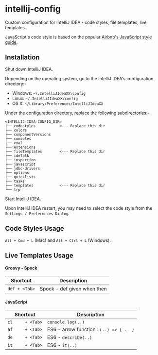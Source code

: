intellij-config
===============

Custom configuration for IntelliJ IDEA - code styles, file templates, live templates.

JavaScript's code style is based on the popular [Airbnb's JavaScript style guide](https://github.com/airbnb/javascript).

Installation
--------------

Shut down IntelliJ IDEA.

Depending on the operating system, go to the IntelliJ IDEA's configuration directory:-

* Windows: <code>~\\.IntelliJIdeaXX\config</code>
* Linux: <code>~/.IntelliJIdeaXX/config</code>
* OS X: <code>~/Library/Preferences/IntelliJIdeaXX</code>

Under the configuration directory, replace the following subdirectories:-

    <INTELLIJ-IDEA-CONFIG_DIR>
    ├── codestyles           <--- Replace this dir
    ├── colors
    ├── componentVersions
    ├── consoles
    ├── eval
    ├── extensions
    ├── fileTemplates        <--- Replace this dir
    ├── ideTalk
    ├── inspection
    ├── javascript
    ├── jdbc-drivers
    ├── options
    ├── quicklists
    ├── tasks                
    ├── templates            <--- Replace this dir
    └── trp

Start IntelliJ IDEA.

Upon IntelliJ IDEA restart, you may need to select the code style from the `Settings / Preferences Dialog`.

Code Styles Usage
-----------------

`Alt + Cmd + L` (Mac) and `Alt + Ctrl + L` (Windows).

Live Templates Usage
--------------------

#### Groovy - Spock

|Shortcut                                |Description                                                                |
|----------------------------------------|---------------------------------------------------------------------------|
|`def + <Tab>`                           |Spock - def given when then                                                |

#### JavaScript

|Shortcut                                |Description                                                                |
|----------------------------------------|---------------------------------------------------------------------------|
|`cl     + <Tab>`                        |`console.log(..)`                                                          |
|`af     + <Tab>`                        |ES6 - arrow function : `(..) => { .. }`                                    |
|`de     + <Tab>`                        |ES6 - `describe(..)`                                                       |
|`it     + <Tab>`                        |ES6 - `it(..)`                                                             |

